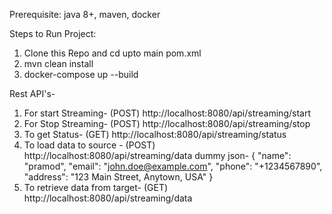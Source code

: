 Prerequisite:
        java 8+, maven, docker

Steps to Run Project:
1. Clone this Repo and cd  upto  main pom.xml
2. mvn clean install  
3. docker-compose up --build


Rest API's-
1. For start Streaming- (POST) http://localhost:8080/api/streaming/start
2. For Stop Streaming-  (POST) http://localhost:8080/api/streaming/stop
3. To get Status- (GET) http://localhost:8080/api/streaming/status
4. To load data to source - (POST)   http://localhost:8080/api/streaming/data
            dummy json-
                {
   "name": "pramod",
   "email": "john.doe@example.com",
   "phone": "+1234567890",
   "address": "123 Main Street, Anytown, USA"
   }
5. To retrieve data from target- (GET)  http://localhost:8080/api/streaming/data
